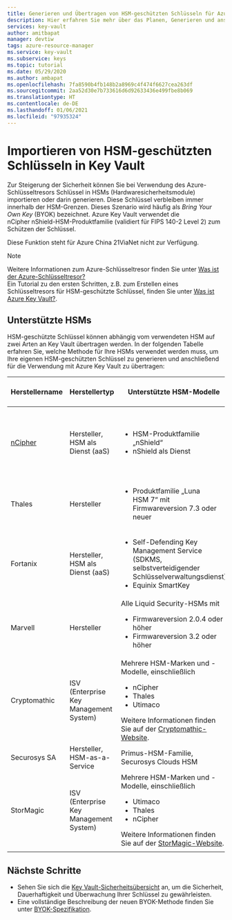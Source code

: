 ```yaml
---
title: Generieren und Übertragen von HSM-geschützten Schlüsseln für Azure Key Vault
description: Hier erfahren Sie mehr über das Planen, Generieren und anschließende Übertragen Ihrer eigenen durch HSM geschützten Schlüssel für die Nutzung mit Azure Key Vault. Wird auch als Bring Your Own Key (BYOK) bezeichnet.
services: key-vault
author: amitbapat
manager: devtiw
tags: azure-resource-manager
ms.service: key-vault
ms.subservice: keys
ms.topic: tutorial
ms.date: 05/29/2020
ms.author: ambapat
ms.openlocfilehash: 7fa8590b4fb148b2a8969c4f474f6627cea263df
ms.sourcegitcommit: 2aa52d30e7b733616d6d92633436e499fbe8b069
ms.translationtype: HT
ms.contentlocale: de-DE
ms.lasthandoff: 01/06/2021
ms.locfileid: "97935324"
---
```

# <a name="import-hsm-protected-keys-to-key-vault"></a>Importieren von HSM-geschützten Schlüsseln in Key Vault

Zur Steigerung der Sicherheit können Sie bei Verwendung des Azure-Schlüsseltresors Schlüssel in HSMs (Hardwaresicherheitsmodule) importieren oder darin generieren. Diese Schlüssel verbleiben immer innerhalb der HSM-Grenzen. Dieses Szenario wird häufig als *Bring Your Own Key* (BYOK) bezeichnet. Azure Key Vault verwendet die nCipher nShield-HSM-Produktfamilie (validiert für FIPS 140-2 Level 2) zum Schützen der Schlüssel.

Diese Funktion steht für Azure China 21ViaNet nicht zur Verfügung.

> [!NOTE]
> Weitere Informationen zum Azure-Schlüsseltresor finden Sie unter [Was ist der Azure-Schlüsseltresor?](../general/overview.md)  
> Ein Tutorial zu den ersten Schritten, z.B. zum Erstellen eines Schlüsseltresors für HSM-geschützte Schlüssel, finden Sie unter [Was ist Azure Key Vault?](../general/overview.md).

## <a name="supported-hsms"></a>Unterstützte HSMs

HSM-geschützte Schlüssel können abhängig vom verwendeten HSM auf zwei Arten an Key Vault übertragen werden. In der folgenden Tabelle erfahren Sie, welche Methode für Ihre HSMs verwendet werden muss, um Ihre eigenen HSM-geschützten Schlüssel zu generieren und anschließend für die Verwendung mit Azure Key Vault zu übertragen: 

|Herstellername|Herstellertyp|Unterstützte HSM-Modelle|Unterstützte Übertragungsmethode für HSM-Schlüssel|
|---|---|---|---|
|[nCipher](https://www.ncipher.com/products/key-management/cloud-microsoft-azure)|Hersteller,<br/>HSM als Dienst (aaS)|<ul><li>HSM-Produktfamilie „nShield“</li><li>nShield als Dienst</ul>|**Methode 1:** [nChiffre BYOK](hsm-protected-keys-ncipher.md) (mit starkem Nachweis für den Schlüsselimport und die HSM-Prüfung)<br/>**Methode 2:** [Verwenden einer neuen BYOK-Methode](hsm-protected-keys-byok.md) |
|Thales|Hersteller|<ul><li>Produktfamilie „Luna HSM 7“ mit Firmwareversion 7.3 oder neuer</li></ul>| [Verwenden einer neuen BYOK-Methode](hsm-protected-keys-byok.md)|
|Fortanix|Hersteller,<br/>HSM als Dienst (aaS)|<ul><li>Self-Defending Key Management Service (SDKMS, selbstverteidigender Schlüsselverwaltungsdienst)</li><li>Equinix SmartKey</li></ul>|[Verwenden einer neuen BYOK-Methode](hsm-protected-keys-byok.md)|
|Marvell|Hersteller|Alle Liquid Security-HSMs mit<ul><li>Firmwareversion 2.0.4 oder höher</li><li>Firmwareversion 3.2 oder höher</li></ul>|[Verwenden einer neuen BYOK-Methode](hsm-protected-keys-byok.md)|
|Cryptomathic|ISV (Enterprise Key Management System)|Mehrere HSM-Marken und -Modelle, einschließlich<ul><li>nCipher</li><li>Thales</li><li>Utimaco</li></ul>Weitere Informationen finden Sie auf der [Cryptomathic-Website](https://www.cryptomathic.com/azurebyok).|[Verwenden einer neuen BYOK-Methode](hsm-protected-keys-byok.md)|
|Securosys SA|Hersteller, HSM-as-a-Service|Primus-HSM-Familie, Securosys Clouds HSM|[Verwenden einer neuen BYOK-Methode](hsm-protected-keys-byok.md)|
|StorMagic|ISV (Enterprise Key Management System)|Mehrere HSM-Marken und -Modelle, einschließlich<ul><li>Utimaco</li><li>Thales</li><li>nCipher</li></ul>Weitere Informationen finden Sie auf der [StorMagic-Website](https://stormagic.com/doc/svkms/Content/Integrations/Azure_KeyVault_BYOK.htm).|[Verwenden einer neuen BYOK-Methode](hsm-protected-keys-byok.md)|
|||||

## <a name="next-steps"></a>Nächste Schritte

* Sehen Sie sich die [Key Vault-Sicherheitsübersicht](../general/security-overview.md) an, um die Sicherheit, Dauerhaftigkeit und Überwachung Ihrer Schlüssel zu gewährleisten.
* Eine vollständige Beschreibung der neuen BYOK-Methode finden Sie unter [BYOK-Spezifikation](./byok-specification.md).